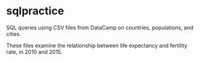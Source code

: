 # sqlpractice
SQL queries using CSV files from DataCamp on countries, populations, and cities. 

These files examine the relationship between life expectancy and fertility rate, in 2010 and 2015. 
 
